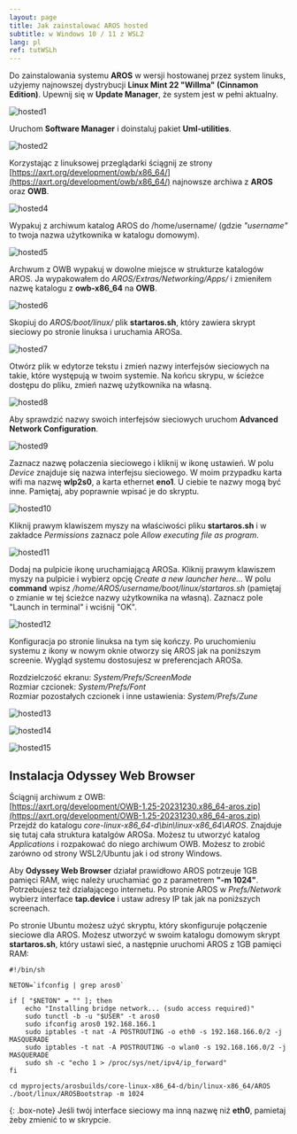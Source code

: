 ```yaml
---
layout: page
title: Jak zainstalować AROS hosted
subtitle: w Windows 10 / 11 z WSL2
lang: pl
ref: tutWSLh
---
```


Do zainstalowania systemu **AROS** w wersji hostowanej przez system linuks, użyjemy najnowszej dystrybucji **Linux Mint 22 "Willma" (Cinnamon Edition)**. Upewnij się w **Update Manager**, że system jest w pełni aktualny. 

![hosted1](/assets/img/hosted1.png)

Uruchom **Software Manager** i doinstaluj pakiet **Uml-utilities**.

![hosted2](/assets/img/hosted2.png)

Korzystając z linuksowej przeglądarki ściągnij ze strony [https://axrt.org/development/owb/x86_64/](https://axrt.org/development/owb/x86_64/) najnowsze archiwa z **AROS** oraz **OWB**.

![hosted4](/assets/img/hosted4.png)

Wypakuj z archiwum katalog AROS do /home/username/ (gdzie *"username"* to twoja nazwa użytkownika w katalogu domowym).

![hosted5](/assets/img/hosted5.png)

Archwum z OWB wypakuj w dowolne miejsce w strukturze katalogów AROS. Ja wypakowałem do *AROS/Extras/Networking/Apps/* i zmieniłem nazwę katalogu z **owb-x86_64** na **OWB**.

![hosted6](/assets/img/hosted6.png)

Skopiuj do *AROS/boot/linux/* plik **startaros.sh**, który zawiera skrypt sieciowy po stronie linuksa i uruchamia AROSa.

![hosted7](/assets/img/hosted7.png)

Otwórz plik w edytorze tekstu i zmień nazwy interfejsów sieciowych na takie, które występują w twoim systemie. Na końcu skrypu, w ścieżce dostępu do pliku, zmień nazwę użytkownika na własną.

![hosted8](/assets/img/hosted8.png)

Aby sprawdzić nazwy swoich interfejsów sieciowych uruchom **Advanced Network Configuration**.

![hosted9](/assets/img/hosted9.png)

Zaznacz nazwę połaczenia sieciowego i kliknij w ikonę ustawień. W polu *Device* znajduje się nazwa interfejsu sieciowego. W moim przypadku karta wifi ma nazwę **wlp2s0**, a karta ethernet **eno1**. U ciebie te nazwy mogą być inne. Pamiętaj, aby poprawnie wpisać je do skryptu.

![hosted10](/assets/img/hosted10.png)

Kliknij prawym klawiszem myszy na właściwości pliku **startaros.sh** i w zakładce *Permissions* zaznacz pole *Allow executing file as program*.

![hosted11](/assets/img/hosted11.png)

Dodaj na pulpicie ikonę uruchamiającą AROSa. Kliknij prawym klawiszem myszy na pulpicie i wybierz opcję *Create a new launcher here...* W polu **command** wpisz */home/AROS/username/boot/linux/startaros.sh* (pamiętaj o zmianie w tej ścieżce nazwy użytkownika na własną). Zaznacz pole "Launch in terminal" i wciśnij "OK".

![hosted12](/assets/img/hosted12.png)

Konfiguracja po stronie linuksa na tym się kończy. Po uruchomieniu systemu z ikony w nowym oknie otworzy się AROS jak na poniższym screenie. Wygląd systemu dostosujesz w preferencjach AROSa. 

Rozdzielczość ekranu: *System/Prefs/ScreenMode*  
Rozmiar czcionek: *System/Prefs/Font*  
Rozmiar pozostałych czcionek i inne ustawienia: *System/Prefs/Zune*  

![hosted13](/assets/img/hosted13.png)

![hosted14](/assets/img/hosted14.png)

![hosted15](/assets/img/hosted15.png)

## Instalacja Odyssey Web Browser

Ściągnij archiwum z OWB:  
[https://axrt.org/development/OWB-1.25-20231230.x86_64-aros.zip](https://axrt.org/development/OWB-1.25-20231230.x86_64-aros.zip)  
Przejdź do katalogu *core-linux-x86_64-d\bin\linux-x86_64\AROS*. Znajduje się tutaj cała struktura katalgów AROSa. Możesz tu utworzyć katalog *Applications* i rozpakować do niego archiwum OWB. Możesz to zrobić zarówno od strony WSL2/Ubuntu jak i od strony Windows. 

Aby **Odyssey Web Browser** działał prawidłowo AROS potrzeuje 1GB pamięci RAM, więc należy uruchamiać go z parametrem **"-m 1024"**. Potrzebujesz też działającego internetu. Po stronie AROS w *Prefs/Network* wybierz interface **tap.device** i ustaw adresy IP tak jak na poniższych screenach.

Po stronie Ubuntu możesz użyć skryptu, który skonfiguruje połączenie sieciowe dla AROS. Możesz utworzyć w swoim katalogu domowym skrypt **startaros.sh**, który ustawi sieć, a następnie uruchomi AROS z 1GB pamięci RAM:

```
#!/bin/sh

NETON=`ifconfig | grep aros0`

if [ "$NETON" = "" ]; then
    echo "Installing bridge network... (sudo access required)"
    sudo tunctl -b -u "$USER" -t aros0
    sudo ifconfig aros0 192.168.166.1
    sudo iptables -t nat -A POSTROUTING -o eth0 -s 192.168.166.0/2 -j MASQUERADE
    sudo iptables -t nat -A POSTROUTING -o wlan0 -s 192.168.166.0/2 -j MASQUERADE
    sudo sh -c "echo 1 > /proc/sys/net/ipv4/ip_forward"
fi

cd myprojects/arosbuilds/core-linux-x86_64-d/bin/linux-x86_64/AROS
./boot/linux/AROSBootstrap -m 1024
```

{: .box-note}
Jeśli twój interface sieciowy ma inną nazwę niż **eth0**, pamietaj żeby zmienić to w skrypcie.
